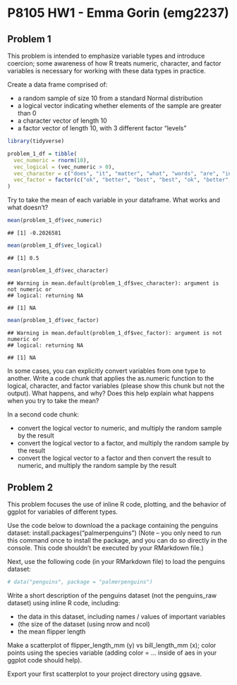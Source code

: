 P8105 HW1 - Emma Gorin (emg2237)
================

## Problem 1

This problem is intended to emphasize variable types and introduce
coercion; some awareness of how R treats numeric, character, and factor
variables is necessary for working with these data types in practice.

Create a data frame comprised of:

  - a random sample of size 10 from a standard Normal distribution
  - a logical vector indicating whether elements of the sample are
    greater than 0
  - a character vector of length 10
  - a factor vector of length 10, with 3 different factor “levels”

<!-- end list -->

``` r
library(tidyverse)

problem_1_df = tibble(
  vec_numeric = rnorm(10),
  vec_logical = (vec_numeric > 0),
  vec_character = c("does", "it", "matter", "what", "words", "are", "in", "this", "vector", "?"),
  vec_factor = factor(c("ok", "better", "best", "best", "ok", "better", "ok", "best", "better", "better"))
)
```

Try to take the mean of each variable in your dataframe. What works and
what doesn’t?

``` r
mean(problem_1_df$vec_numeric)
```

    ## [1] -0.2026581

``` r
mean(problem_1_df$vec_logical)
```

    ## [1] 0.5

``` r
mean(problem_1_df$vec_character)
```

    ## Warning in mean.default(problem_1_df$vec_character): argument is not numeric or
    ## logical: returning NA

    ## [1] NA

``` r
mean(problem_1_df$vec_factor)
```

    ## Warning in mean.default(problem_1_df$vec_factor): argument is not numeric or
    ## logical: returning NA

    ## [1] NA

In some cases, you can explicitly convert variables from one type to
another. Write a code chunk that applies the as.numeric function to the
logical, character, and factor variables (please show this chunk but not
the output). What happens, and why? Does this help explain what happens
when you try to take the mean?

In a second code chunk:

  - convert the logical vector to numeric, and multiply the random
    sample by the result
  - convert the logical vector to a factor, and multiply the random
    sample by the result
  - convert the logical vector to a factor and then convert the result
    to numeric, and multiply the random sample by the result

## Problem 2

This problem focuses the use of inline R code, plotting, and the
behavior of ggplot for variables of different types.

Use the code below to download the a package containing the penguins
dataset: install.packages(“palmerpenguins”) (Note – you only need to run
this command once to install the package, and you can do so directly in
the console. This code shouldn’t be executed by your RMarkdown file.)

Next, use the following code (in your RMarkdown file) to load the
penguins dataset:

``` r
# data("penguins", package = "palmerpenguins")
```

Write a short description of the penguins dataset (not the penguins\_raw
dataset) using inline R code, including:

  - the data in this dataset, including names / values of important
    variables
  - (the size of the dataset (using nrow and ncol)
  - the mean flipper length

Make a scatterplot of flipper\_length\_mm (y) vs bill\_length\_mm (x);
color points using the species variable (adding color = … inside of aes
in your ggplot code should help).

Export your first scatterplot to your project directory using ggsave.
